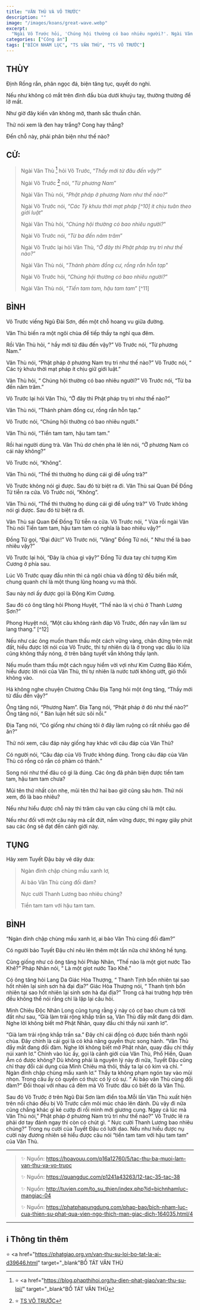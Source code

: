 ```yaml
---
title: "VĂN THÙ VÀ VÔ TRƯỚC"
description: ""
image: "/images/koans/great-wave.webp"
excerpt: 
  "Ngài Vô Trước hỏi, 'Chúng hội thường có bao nhiêu người?'. Ngài Văn Thù nói, 'Tiền tam tam, hậu tam tam'"
categories: ["Công án"]
tags: ["BÍCH NHAM LỤC", "TS VĂN THÙ", "TS VÔ TRƯỚC"]
---
```


## THÙY

Định Rồng rắn, phân ngọc đá, biện tăng tục, quyết do nghi. 

Nếu như không có mắt trên đỉnh đầu bùa dưới khuỷu tay, thường thường để lỡ mất. 

Như giờ đây kiến văn không mờ, thanh sắc thuần chân. 

Thử nói xem là đen hay trắng? Cong hay thẳng? 

Đến chỗ này, phải phân biện như thế nào? 

## CỬ:

> Ngài Văn Thù [^1] hỏi Vô Trước, “_Thầy mới từ đâu đến vậy?_” 
>
> Ngài Vô Trước [^2] nói, “_Từ phương Nam_” 
>
> Ngài Văn Thù nói, “_Phật pháp ở phương Nam như thế nào?_” 
>
> Ngài Vô Trước nói, “_Các Tỳ khưu thời mạt pháp [^10] ít chịu tuân theo giới luật_” 
>
> Ngài Văn Thù hỏi, “_Chúng hội thường có bao nhiêu người?_" 
>
> Ngài Vô Trước nói, “_Từ ba đến năm trăm_” 
>
> Ngài Vô Trước lại hỏi Văn Thù, “_Ở đây thì Phật pháp trụ trì như thế nào?_” 
>
> Ngài Văn Thù nói, “_Thánh phàm đồng cư, rồng rắn hỗn tạp_” 
>
> Ngài Vô Trước hỏi, “_Chúng hội thường có bao nhiêu người?_” 
> 
> Ngài Văn Thù nói, “_Tiền tam tam, hậu tam tam_” [^11] 

## BÌNH

Vô Trước viếng Ngũ Đài Sơn, đến một chỗ hoang vu giữa đường. 

Văn Thù biến ra một ngôi chùa để tiếp thầy ta nghỉ qua đêm. 

Rồi Văn Thù hỏi, “ hầy mới từ đâu đến vậy?” Vô Trước nói, “Từ phương Nam.” 

Văn Thù nói, “Phật pháp ở phương Nam trụ trì như thế nào?” Vô Trước nói, “ Các tỳ khưu thời mạt pháp ít chịu giữ giới luật.” 

Văn Thù hỏi, “ Chúng hội thường có bao nhiêu người?” Vô Trước nói, “Từ ba đến năm trăm.” 

Vô Trước lại hỏi Văn Thù, “Ở đây thì Phật pháp trụ trì như thế nào?” 

Văn Thù nói, “Thánh phàm đồng cư, rồng rắn hỗn tạp.” 

Vô Trước nói, “Chúng hội thường có bao nhiêu người.” 

Văn Thù nói, “Tiền tam tam, hậu tam tam.”

Rồi hai người dùng trà. Văn Thù dơ chén pha lê lên nói, “Ở phương Nam có cái này không?” 

Vô Trước nói, “Không”. 

Văn Thù nói, “Thế thì thường họ dùng cái gì để uống trà?” 

Vô Trước không nói gì được. Sau đó từ biệt ra đi. Văn Thù sai Quan Đế Đồng Tử tiễn ra cửa. Vô Trước nói, “Không”. 

Văn Thù nói, “Thế thì thường họ dùng cái gì để uống trà?” Vô Trước không nói gì được. Sau đó từ biệt ra đi. 

Văn Thù sai Quan Đế Đồng Tử tiễn ra cửa. Vô Trước nói, “ Vừa rồi ngài Văn Thù nói Tiền tam tam, hậu tam tam có nghĩa là bao nhiêu vậy?” 

Đồng Tử gọi, “Đại đức!” Vô Trước nói, “Vâng” Đồng Tử nói, “ Như thế là bao nhiêu vậy?” 

Vô Trước lại hỏi, “Đây là chùa gì vậy?” Đồng Tử đưa tay chỉ tượng Kim Cương ở phía sau. 

Lúc Vô Trước quay đầu nhìn thì cả ngôi chùa và đồng tử đều biến mất, chung quanh chỉ là một thung lũng hoang vu mà thôi. 

Sau này nơi ấy được gọi là Động Kim Cương.

Sau đó có ông tăng hỏi Phong Huyệt, “Thế nào là vị chủ ở Thanh Lương Sơn?” 

Phong Huyệt nói, “Một câu không rảnh đáp Vô Trước, đến nay vẫn làm sư lang thang.” [^12] 

Nếu như các ông muốn tham thấu một cách vững vàng, chân đứng trên mặt đất, hiểu được lời nói của Vô Trước, thì tự nhiên dù là ở trong vạc dầu lò lửa cũng không thấy nóng, ở trên băng tuyết vẫn không thấy lạnh. 

Nếu muốn tham thấu một cách nguy hiểm vời vợi như Kim Cương Bảo Kiếm, hiểu được lời nói của Văn Thù, thì tự nhiên là nước tưới không ướt, gió thổi không vào.

Há không nghe chuyện Chương Châu Địa Tạng hỏi một ông tăng, “Thầy mới từ đấu đến vậy?” 

Ông tăng nói, “Phương Nam”. Địa Tạng nói, “Phật pháp ở đó như thế nào?” Ông tăng nói, “ Bàn luận hết sức sôi nổi.” 

Địa Tạng nói, “Có giống như chúng tôi ở đây làm ruộng có rất nhiều gạo để ăn?” 

Thử nói xem, câu đáp này giống hay khác với câu đáp của Văn Thù? 

Có người nói, “Câu đáp của Vô Trước không đúng. Trong câu đáp của Văn Thù có rồng có rắn có phàm có thánh.” 

Song nói như thế đâu có gì là đúng. Các ông đã phân biện được tiền tam tam, hậu tam tam chưa? 

Mũi tên thứ nhất còn nhẹ, mũi tên thứ hai bao giờ cũng sâu hơn. Thử nói xem, đó là bao nhiêu? 

Nếu như hiểu được chỗ này thì trăm câu vạn câu cũng chỉ là một câu. 

Nếu như đối với một câu này mà cắt đứt, nắm vững được, thì ngay giây phút sau các ông sẽ đạt đến cảnh giới này.

## TỤNG

Hãy xem Tuyết Đậu bày vẽ dây dưa:

> Ngàn đỉnh chập chùng mầu xanh lơ,
>
> Ai bảo Văn Thù cùng đối đàm?
>
> Nực cười Thanh Lương bao nhiêu chúng?
>
> Tiền tam tam với hậu tam tam.

## BÌNH

“Ngàn đỉnh chập chùng mầu xanh lơ, ai bảo Văn Thù cùng đối đàm?” 

Có người bảo Tuyết Đậu chỉ nêu lên thêm một lần nữa chứ không hề tụng. 

Cũng giống như có ông tăng hỏi Pháp Nhãn, “Thế nào là một giọt nước Tào Khê?” Pháp Nhãn nói, “ Là một giọt nước Tào Khê.” 

Có ông tăng hỏi Lang Da Giác Hòa Thượng, “ Thanh Tịnh bổn nhiên tại sao hốt nhiên lại sinh sơn hà đại địa?” Giác Hòa Thượng nói, “ Thanh tịnh bổn nhiên tại sao hốt nhiên lại sinh sơn hà đại địa?” Trong cả hai trường hợp trên đều không thể nói rằng chỉ là lặp lại câu hỏi.

Minh Chiêu Độc Nhãn Long cũng tụng rằng ý này có cơ bao chum cả trời đất như sau, “Già làm trải rộng khắp trần sa, Văn Thù đầy mắt đang đõi đàm. Nghe lời không biết mở Phật Nhãn, quay đầu chỉ thấy núi xanh lơ”.

“Già lam trải rộng khắp trần sa.” Đây chỉ cái đồng cỏ được biến thành ngôi chùa. Đây chính là cái gọi là có khả năng quyền thực song hành. “Văn Thù đầy mắt đang đối đàm. Nghe lời không biết mở Phật nhãn, quay đầu chỉ thấy núi xanh lơ.” Chính vào lúc ấy, gọi là cảnh giới của Văn Thù, Phổ Hiền, Quan Âm có được không? Dù không phải là nguyên lý này đi nữa, Tuyết Đậu cũng chỉ thay đổi cái dụng của Minh Chiêu mà thôi, thầy ta lại có kim và chỉ. “ Ngàn đỉnh chập chùng mầu xanh lơ.” Thầy ta không phạm ngón tay vào mũi nhọn. Trong câu ấy có quyền có thực có lý có sự. “ Ai bảo văn Thù cùng đối đàm?” Đối thoại với nhau cả đêm mà Vô Trước đâu có biết đó là Văn Thù.

Sau đó Vô Trước ở trên Ngũ Đài Sơn làm điển tòa.Mỗi lần Văn Thù xuất hiện trên nồi cháo đều bị Vô Trước cầm môi múc cháo lên đánh. Dù vậy đi nữa cũng chẳng khác gì kẻ cướp đi rồi mình mới giương cung. Ngay cả lúc mà Văn Thù nói,” Phật pháp ở phương Nam trù trì như thế nào?” Vô Trước lẽ ra phải dơ tay đánh ngay thì còn có chút gì. “ Nực cười Thanh Lương bao nhiêu chúng?” Trong nụ cười của Tuyết Đậu có lưỡi dao. Nếu như hiểu được nụ cười này đương nhiên sẽ hiểu được câu nói “tiền tam tam với hậu tam tam” của Văn Thù.

<hr class="blog-rule" />

> ✨ Nguồn: https://hoavouu.com/p16a12760/5/tac-thu-ba-muoi-lam-van-thu-va-vo-truoc
>
> ✨ Nguồn: https://quangduc.com/p1241a43263/12-tac-35-tac-38
>
> ✨ Nguồn: http://tuvien.com/to_su_thien/index.php?id=bichnhamluc-mangiac-04
>
> ✨ Nguồn: https://phatphapungdung.com/phap-bao/bich-nham-luc-cua-thien-su-phat-qua-vien-ngo-thich-man-giac-dich-164035.html/4

<hr class="blog-rule" />

## ℹ️ Thông tin thêm

[^1]: ⭐️ <a href="https://blog.phapthihoi.org/tu-dien-phat-giao/van-thu-su-loi/" target="_blank"BỒ TÁT VĂN THÙ</a>

⭐️ <a href="https://phatgiao.org.vn/van-thu-su-loi-bo-tat-la-ai-d39646.html" target="_blank"BỒ TÁT VĂN THÙ</a>

[^2]: ⭐️ <a href="https://blog.phapthihoi.org/gt-member/ts-vo-truoc/" target="_blank">TS VÔ TRƯỚC</a>


